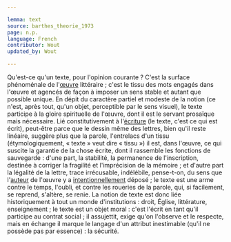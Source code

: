 ```yaml
---

lemma: text
source: barthes_theorie_1973
page: n.p.
language: French
contributor: Wout
updated_by: Wout

---
```


Qu'est-ce qu'un texte, pour l'opinion courante ? C'est la surface phénoménale de l'[œuvre](work.html) littéraire ; c'est le tissu des mots engagés dans l'œuvre et agencés de façon à imposer un sens stable et autant que possible unique. En dépit du caractère partiel et modeste de la notion (ce n'est, après tout, qu'un objet, perceptible par le sens visuel), le texte participe à la gloire spirituelle de l'œuvre, dont il est le servant prosaïque mais nécessaire. Lié constitutivement à l'[écriture](writingProcess.html) (le texte, c'est ce qui est écrit), peut-être parce que le dessin même des lettres, bien qu'il reste linéaire, suggère plus que la parole, l'entrelacs d'un tissu (étymologiquement, « texte » veut dire « tissu ») il est, dans l'œuvre, ce qui suscite la garantie de la chose écrite, dont il rassemble les fonctions de sauvegarde : d'une part, la stabilité, la permanence de l'inscription, destinée à corriger la fragilité et l'imprécision de la mémoire ; et d'autre part la légalité de la lettre, trace irrécusable, indélébile, pense-t-on, du sens que l'[auteur](author.html) de l'œuvre y a [intentionnellement](intentionality.html) déposé ; le texte est une arme contre le temps, l'oubli, et contre les roueries de la parole, qui, si facilement, se reprend, s'altère, se renie. La notion de texte est donc liée historiquement à tout un monde d'institutions : droit, Église, littérature, enseignement ; le texte est un objet moral : c'est l'écrit en tant qu'il participe au contrat social ; il assujettit, exige qu'on l'observe et le respecte, mais en échange il marque le langage d'un attribut inestimable (qu'il ne possède pas par essence) : la sécurité.
